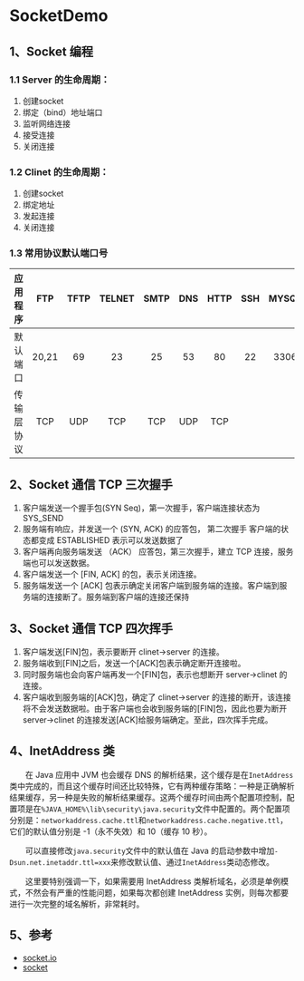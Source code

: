 # SocketDemo

## 1、Socket 编程

### 1.1 Server 的生命周期：

1. 创建socket
2. 绑定（bind）地址端口
3. 监听网络连接
4. 接受连接
5. 关闭连接

### 1.2 Clinet 的生命周期：

1. 创建socket
2. 绑定地址
3. 发起连接
4. 关闭连接

### 1.3 常用协议默认端口号

|应用程序|FTP|TFTP|TELNET|SMTP|DNS|HTTP|SSH|MYSQL|SQL Server|Oracle|
|:---|:---:|:---:|:---:|:---:|:---:|:---:|:---:|:---:|:---:|:---:|
|默认端口|20,21|69|23|25|53|80|22|3306|1433|1521|
|传输层协议|TCP|UDP|TCP|TCP|UDP|TCP|||

## 2、Socket 通信 TCP 三次握手

1. 客户端发送一个握手包(SYN Seq)，第一次握手，客户端连接状态为 SYS_SEND
2. 服务端有响应，并发送一个 (SYN, ACK) 的应答包， 第二次握手 客户端的状态都变成 ESTABLISHED 表示可以发送数据了
3. 客户端再向服务端发送 （ACK） 应答包，第三次握手，建立 TCP 连接，服务端也可以发送数据。
4. 客户端发送一个 [FIN, ACK] 的包，表示关闭连接。
5. 服务端发送一个 [ACK] 包表示确定关闭客户端到服务端的连接。客户端到服务端的连接断了。服务端到客户端的连接还保持

## 3、Socket 通信 TCP 四次挥手

1. 客户端发送[FIN]包，表示要断开 clinet->server 的连接。
2. 服务端收到[FIN]之后，发送一个[ACK]包表示确定断开连接啦。
3. 同时服务端也会向客户端再发一个[FIN]包，表示也想断开 server->clinet 的连接。
4. 客户端收到服务端的[ACK]包，确定了 clinet->server 的连接的断开，该连接将不会发送数据啦。由于客户端也会收到服务端的[FIN]包，因此也要为断开 server->clinet 的连接发送[ACK]给服务端确定。至此，四次挥手完成。

## 4、InetAddress 类

&emsp;&emsp;在 Java 应用中 JVM 也会缓存 DNS 的解析结果，这个缓存是在`InetAddress`类中完成的，而且这个缓存时间还比较特殊，它有两种缓存策略：一种是正确解析结果缓存，另一种是失败的解析结果缓存。这两个缓存时间由两个配置项控制，配置项是在`%JAVA_HOME%\lib\security\java.security`文件中配置的。两个配置项分别是：`networkaddress.cache.ttl`和`networkaddress.cache.negative.ttl`，它们的默认值分别是 -1（永不失效）和 10（缓存 10 秒）。

&emsp;&emsp;可以直接修改`java.security`文件中的默认值在 Java 的启动参数中增加`-Dsun.net.inetaddr.ttl=xxx`来修改默认值、通过`InetAddress`类动态修改。

&emsp;&emsp;这里要特别强调一下，如果需要用 InetAddress 类解析域名，必须是单例模式，不然会有严重的性能问题，如果每次都创建 InetAddress 实例，则每次都要进行一次完整的域名解析，非常耗时。

## 5、参考

- [socket.io](https://github.com/TooTallNate/Java-WebSocket)
- [socket](https://www.cnblogs.com/wangcq/p/3520400.html)

